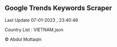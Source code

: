 

## Google Trends Keywords Scraper 
 
Last Update 07-01-2023 , 23:40:46

Country List :
VIETNAM.json



© Abdul Muttaqin 
